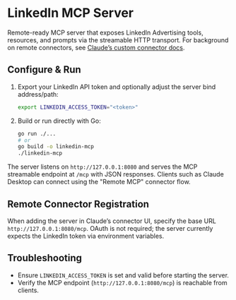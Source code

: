 # LinkedIn MCP Server

Remote-ready MCP server that exposes LinkedIn Advertising tools, resources, and prompts via the streamable HTTP transport. For background on remote connectors, see [Claude’s custom connector docs](https://support.claude.com/en/articles/11503834-building-custom-connectors-via-remote-mcp-servers).

## Configure & Run

1. Export your LinkedIn API token and optionally adjust the server bind address/path:

   ```bash
   export LINKEDIN_ACCESS_TOKEN="<token>"
   ```

2. Build or run directly with Go:

   ```bash
   go run ./...
   # or
   go build -o linkedin-mcp
   ./linkedin-mcp
   ```

The server listens on `http://127.0.0.1:8080` and serves the MCP streamable endpoint at `/mcp` with JSON responses. Clients such as Claude Desktop can connect using the "Remote MCP" connector flow.

## Remote Connector Registration

When adding the server in Claude’s connector UI, specify the base URL `http://127.0.0.1:8080/mcp`. OAuth is not required; the server currently expects the LinkedIn token via environment variables.

## Troubleshooting

- Ensure `LINKEDIN_ACCESS_TOKEN` is set and valid before starting the server.
- Verify the MCP endpoint (`http://127.0.0.1:8080/mcp`) is reachable from clients.
